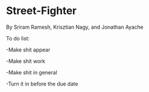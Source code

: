 # Street-Fighter
By Sriram Ramesh, Krisztian Nagy, and Jonathan Ayache



To do list:

-Make shit appear

-Make shit work

-Make shit in general

-Turn it in before the due date

